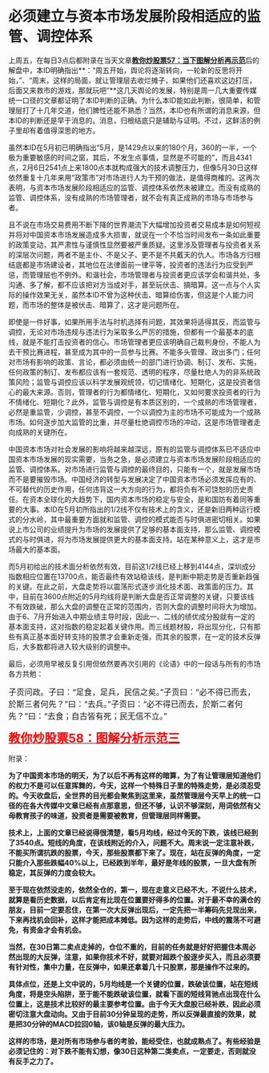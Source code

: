 必须建立与资本市场发展阶段相适应的监管、调控体系
====



上周五，在每日3点后都附录在当天文章[**教你炒股票57：当下图解分析再示范**](http://blog.sina.com.cn/u/486e105c01000ax3)后的解盘中，本ID明确指出**：“周五开始，舆论将逐渐转向，一轮新的反思将开始，”、“周末，这样的局面，就让管理层去收烂摊子，如果他们还喜欢这边打压，后面又来救市的游戏，那就玩吧”**这几天舆论的发展，特别是周一几大重要传媒统一口径的文章都证明了本ID判断的正确。为什么本ID能如此判断，很简单，和管理层打了十几年交道，他们脾性还能不熟悉？当然，本ID也有所谓的消息来源，但本ID的判断还是早于消息的。消息，归根结底只是辅助与证明。不过，这鲜活的例子里却有着值得深思的地方。

虽然本ID在5月初已明确指出“5月，是1429点以来的180个月，360的一半，一个极为重要敏感的时间之窗，其后，不发生点事情，显然是不可能的”，而且4341点，2月6日2541点上来1800点本就构成强大的技术调整压力，但像5月30日这样依然重复十几年来用“政策市”对市场进行人为干预的做法，是值得商榷的。这再次表明，与资本市场发展阶段相适应的监管、调控体系依然未被建立。而没有成熟的监管、调控体系，没有成熟的市场管理者，就不会有真正成熟的市场与市场参与者。

且不说在市场交易费用不断下降的世界潮流下大幅增加投资者交易成本是如何短视并将对中国资本市场发展造成多大损害，就说在一个不恰当时间发布一条如此重要的政策变动，其严肃性与谨慎性显然要被严重质疑。这里涉及管理者与投资者关系的深层次问题，两者不是主仆、不是父子、更不是不共戴天的仇人。市场各方归根结底都是市场建设者，其地位在法律面前一律平等，投资者的违法行为应受到严惩，而管理层也不例外。和谐社会，市场管理者与投资者更应该学会和谐共处，多沟通、多了解，都不应该把对方当成对手，甚至玩伏击、搞暗算。这一点与个人实际的操作效果无关，虽然本ID不曾为这种伏击、暗算给伤害，但这是个人能力问题，而市场的整体是被伏击、暗算了，这才是问题所在。

即使是一件好事，如果所用手法与时机选择有问题，其效果将适得其反，而监管与调控，无论对市场违规与违法行为采取多么严厉的措施，但都有一个最基本的底线，就是不能打击投资者的信心。市场管理者更应该明确自己裁判身份，不能人为去干预比赛进程，甚至成为其中的一员参与比赛。不能多头管理、政出多门；任何对市场有影响的政策、言论，都必须由统一的部门进行协调、制订、发布、实施，任何政策的制订、发布都应该有一套规范、透明的程序，尽量杜绝人为的非系统政策风险；监管与调控应该以科学发展观统领，切记情绪化、短期化，这是投资者信心的最大来源。否则，管理者的行为都情绪化、短期化，又如何要求投资者的行为不情绪化、短期化？此外，监管与调控是有本质区别的，一个成熟的市场管理者，必然是重监管，少调控，甚至不调控，一个以调控为主的市场不可能成为一个成熟市场。如何逐步加大监管的比重，并尽量杜绝调控市场的冲动，这是市场管理者走向成熟的关键所在。

中国资本市场对社会发展的影响将越来越深远，原有的监管与调控体系已不适应中国资本市场发展的现实需要，当务之急，是必须建立与资本市场发展阶段相适应的监管、调控体系。对市场进行监管与调控的最终目的，只能有一个，就是发展市场而不是要摧毁市场。中国经济的转型与发展决定了中国资本市场必须发挥应有的、不可替代的历史作用，任何违背这一大方向的行为，都将负有不可饶恕的历史责任。在资本全球化的大趋势下，国内资本市场的稳定与安全，是和国防有着同等重要的大事。本ID在5月初所指出的1/2线不仅有技术上的含义，还是新旧两种运行模式的分水岭，其中最重要方面就和监管、调控的模式能否与时俱进密切相关。如果说上市公司的业绩提升为市场的发展提供了足够的基本面支持，那么监管、调控模式的与时俱进，将为市场发展提供更大的基本面支持。站在某种意义上，这才是市场最大的基本面。

而5月初给出的技术面分析依然有效，目前这1/2线已经上移到4144点，深圳成分指数相应位置在13700点，能否最终有效站稳该线，是判断中期走势是否重新趋强的关键。在此之前，大盘走势将以震荡形式逐步消化技术面、政策面的压力。其中，目前在3600点附近的5月均线将是判断大盘是否正常调整的关键，只要该线不有效跌破，那么大盘的调整在正常的范围内，否则大盘的调整时间将大为增加。由于6、7月开始进入中期业绩主导时段，因此一、二线的绩优成分股就有一定的基本面支持，这对指数的稳定起着关键作用。而三线题材股，将出现分化，只有那些有真正基本面好转支持的股票才会重新走强，而其余的股票，在一定的技术反弹后，大多数都将进入较大级别的调整中。

最后，必须用早被反复引用但依然要再次引用的《论语》中的一段话与所有的市场各方共勉：

<font style="FONT-SIZE: 16px">子贡问政。子曰：“足食，足兵，民信之矣。”子贡曰：“必不得已而去，於斯三者何先？”曰：“去兵。”子贡曰：“必不得已而去，於斯二者何先？”曰：“去食；自古皆有死；民无信不立。”</font>

<a href="http://blog.sina.com.cn/u/486e105c01000az8" target="_blank"><font color="#FF0000" style="FONT-SIZE: 24px"><strong>教你炒股票58：图解分析示范三 </strong></font></a>

附录：

**为了中国资本市场的明天，为了以后不再有这样的暗算，为了有让管理层知道他们的权力不是可以任意挥舞的，今天，这样一个特殊日子里的特殊走势，是必须忍受的。今天收盘后，全世界的目光都会聚焦到这里来，虽然管理层今天早上的统一口径的在各大传媒中文章已经有点那意思，但还不够，认识不够深刻，用词依然有父母教育孩子的味道，投资者是需要被教育，但管理层同样需要。**

**技术上，上面的文章已经说得很清楚，看5月均线，经过今天的下跌，该线已经到了3540点。短线的角度，在该线附近的介入，问题不大。周末说一定注意补跌，不能买所谓抗跌的股票，今天，那些股票都下来了。现在，站在反弹的角度，一定只能介入那些跌幅40%以上，已经跌到半年，最好是年线的股票，一旦大盘有所稳定，其反弹的力度会较大。**

**至于现在依然没走的，依然全仓的，第一，现在走意义已经不大，不说什么技术，就算是看历史数据，以后肯定有比现在位置要好得多的位置。对于最不幸的满仓的朋友，目前一定要忍住，在第一次大反弹出现后，一定先把一半筹码先兑现出来，下来再找机会回补，这样才能把成本摊低。因为这样的走势后，中线的震荡不可避免，有资金才会有机会。**

**当然，在30日第二卖点走掉的，仓位不重的，目前的任务就是好好把握住本周必然出现的大反弹，注意，如果你技术不好，就要对超跌个股逐步买入，而且必须要有针对性，集中力量，在反弹中，如果还拿着几十只股票，那是操作不过来的。**

**具体点位，还是上文中说的，5月均线是一个关键的位置，跌破该位置，站在短线角度，将是空头陷阱，至于能不能跌破该位置，就看下面的短线背驰点出现在什么位置上，这是技术比较好的最主要参考位置。由于今天大盘股已经补跌，因此必须密切注意大盘动向。又由于目前30分钟呈现的走势，所以反弹最直接的效果，就是把30分钟的MACD拉回0轴，该0轴是反弹的最大压力。**

**这样的市场，是对所有市场参与者的考验，能经受住，也就成熟点了。有些经验是必须记住的：对下跌不能有幻想，像30日这种第二类卖点，一定要走，否则就没有反手之力了。**
